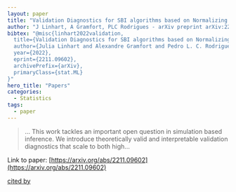 ```yaml
---
layout: paper
title: "Validation Diagnostics for SBI algorithms based on Normalizing Flows"
author: "J Linhart, A Gramfort, PLC Rodrigues - arXiv preprint arXiv:2211.09602, 2022 - arxiv.org"
bibtex: "@misc{linhart2022validation,
  title={Validation Diagnostics for SBI algorithms based on Normalizing Flows}, 
  author={Julia Linhart and Alexandre Gramfort and Pedro L. C. Rodrigues},
  year={2022},
  eprint={2211.09602},
  archivePrefix={arXiv},
  primaryClass={stat.ML}
}"
hero_title: "Papers"
categories:
  - Statistics
tags:
  - paper
---
```

>… This work tackles an important open question in simulation based inference. We introduce theoretically valid and interpretable validation diagnostics that scale to both high…

Link to paper: [https://arxiv.org/abs/2211.09602](https://arxiv.org/abs/2211.09602)

[cited by](https://scholar.google.com/scholar?cites=16233832943011069818&as_sdt=5,44&sciodt=0,44&hl=en&num=20)


